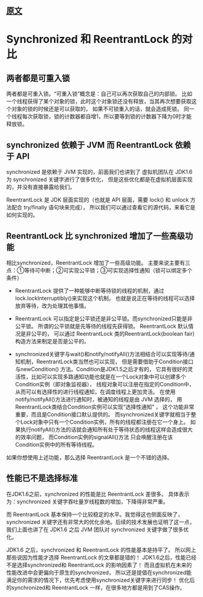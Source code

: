 ## [原文](https://segmentfault.com/a/1190000016810155)

# Synchronized 和 ReentrantLock 的对比

## 两者都是可重入锁

两者都是可重入锁。“可重入锁”概念是：自己可以再次获取自己的内部锁。
比如一个线程获得了某个对象的锁，此时这个对象锁还没有释放，当其再次想要获取这个对象的锁的时候还是可以获取的，
如果不可锁重入的话，就会造成死锁。
同一个线程每次获取锁，锁的计数器都自增1，所以要等到锁的计数器下降为0时才能释放锁。

## synchronized 依赖于 JVM 而 ReentrantLock 依赖于 API

synchronized 是依赖于 JVM 实现的，前面我们也讲到了 虚拟机团队在 JDK1.6 为 synchronized 关键字进行了很多优化，
但是这些优化都是在虚拟机层面实现的，并没有直接暴露给我们。

ReentrantLock 是 JDK 层面实现的（也就是 API 层面，需要 lock() 和 unlock 方法配合 try/finally 语句块来完成），
所以我们可以通过查看它的源代码，来看它是如何实现的。

## ReentrantLock 比 synchronized 增加了一些高级功能

相比synchronized，ReentrantLock 增加了一些高级功能。
主要来说主要有三点：①等待可中断；②可实现公平锁；③可实现选择性通知（锁可以绑定多个条件）

- ReentrantLock 提供了一种能够中断等待锁的线程的机制，通过lock.lockInterruptibly()来实现这个机制。
也就是说正在等待的线程可以选择放弃等待，改为处理其他事情。

- ReentrantLock 可以指定是公平锁还是非公平锁。而synchronized只能是非公平锁。
所谓的公平锁就是先等待的线程先获得锁。 ReentrantLock 默认情况是非公平的，
可以通过 ReentrantLock 类的ReentrantLock(boolean fair)构造方法来制定是否是公平的。

- synchronized关键字与wait()和notify/notifyAll()方法相结合可以实现等待/通知机制，ReentrantLock类当然也可以实现，
但是需要借助于Condition接口与newCondition() 方法。Condition是JDK1.5之后才有的，
它具有很好的灵活性，比如可以实现多路通知功能也就是在一个Lock对象中可以创建多个Condition实例（即对象监视器），
线程对象可以注册在指定的Condition中，从而可以有选择性的进行线程通知，在调度线程上更加灵活。
 在使用notify/notifyAll()方法进行通知时，被通知的线程是由 JVM 选择的，
 用ReentrantLock类结合Condition实例可以实现“选择性通知” ，
 这个功能非常重要，而且是Condition接口默认提供的。
 而synchronized关键字就相当于整个Lock对象中只有一个Condition实例，所有的线程都注册在它一个身上。
 如果执行notifyAll()方法的话就会通知所有处于等待状态的线程这样会造成很大的效率问题，
 而Condition实例的signalAll()方法 只会唤醒注册在该Condition实例中的所有等待线程。

如果你想使用上述功能，那么选择 ReentrantLock 是一个不错的选择。

## 性能已不是选择标准

在JDK1.6之前，synchronized 的性能是比 ReentrantLock 差很多。
具体表示为：synchronized 关键字吞吐量岁线程数的增加，下降得非常严重。

而 ReentrantLock 基本保持一个比较稳定的水平。我觉得这也侧面反映了，
 synchronized 关键字还有非常大的优化余地。后续的技术发展也证明了这一点，
 我们上面也讲了在 JDK1.6 之后 JVM 团队对 synchronized 关键字做了很多优化。
 
 JDK1.6 之后，synchronized 和 ReentrantLock 的性能基本是持平了。
 所以网上那些说因为性能才选择 ReentrantLock 的文章都是错的！
 JDK1.6之后，性能已经不是选择synchronized和 ReentrantLock 的影响因素了！
 而且虚拟机在未来的性能改进中会更偏向于原生的synchronized，
 所以还是提倡在synchronized能满足你的需求的情况下，优先考虑使用synchronized关键字来进行同步！
 优化后的synchronized和 ReentrantLock 一样，在很多地方都是用到了CAS操作。

